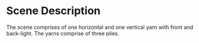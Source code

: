 # Scene Description
The scene comprises of one horizontal and one vertical yarn with front and back-light. The yarns comprise of three plies.
